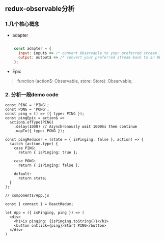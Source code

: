 ## redux-observable分析

### 1.几个核心概念

- adapter

```js

	const adapter = {
	  input: input$ => /* convert Observable to your preferred stream library */,
	  output: output$ => /* convert your preferred stream back to an Observable */
	};

```

- Epic 

> function (action$: Observable<Action>, store: Store): Observable<Action>;

### 2. 分析一段demo code


	const PING = 'PING';
	const PONG = 'PONG';
	const ping = () => ({ type: PING });
	const pingEpic = action$ =>
	  action$.ofType(PING)
	    .delay(1000) // Asynchronously wait 1000ms then continue
	    .mapTo({ type: PONG });

	const pingReducer = (state = { isPinging: false }, action) => {
	  switch (action.type) {
	    case PING:
	      return { isPinging: true };

	    case PONG:
	      return { isPinging: false };

	    default:
	      return state;
	  }
	};

	// components/App.js

	const { connect } = ReactRedux;

	let App = ({ isPinging, ping }) => (
	  <div>
	    <h1>is pinging: {isPinging.toString()}</h1>
	    <button onClick={ping}>Start PING</button>
	  </div>
	)
```




